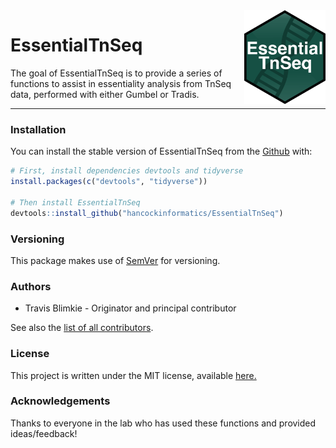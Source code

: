 <img src="man/figures/logo_hex.png" align="right" height="150px"/>

# **EssentialTnSeq**

The goal of EssentialTnSeq is to provide a series of functions to assist in
essentiality analysis from TnSeq data, performed with either Gumbel or Tradis.

***

### **Installation**

You can install the stable version of EssentialTnSeq from the 
[Github](https://github.com/hancockinformatics/EssentialTnSeq) with:
``` r
# First, install dependencies devtools and tidyverse
install.packages(c("devtools", "tidyverse"))

# Then install EssentialTnSeq
devtools::install_github("hancockinformatics/EssentialTnSeq")
```

### **Versioning**
This package makes use of [SemVer](https://semver.org/) for versioning.


### **Authors**

* Travis Blimkie - Originator and principal contributor

See also the [list of all
contributors](https://github.com/hancockinformatics/EssentialTnSeq/graphs/contributors).


### **License**
This project is written under the MIT license, available
[here.](https://github.com/hancockinformatics/EssentialTnSeq/blob/master/LICENSE.md)


### **Acknowledgements**
Thanks to everyone in the lab who has used these functions and provided
ideas/feedback!

<br>
